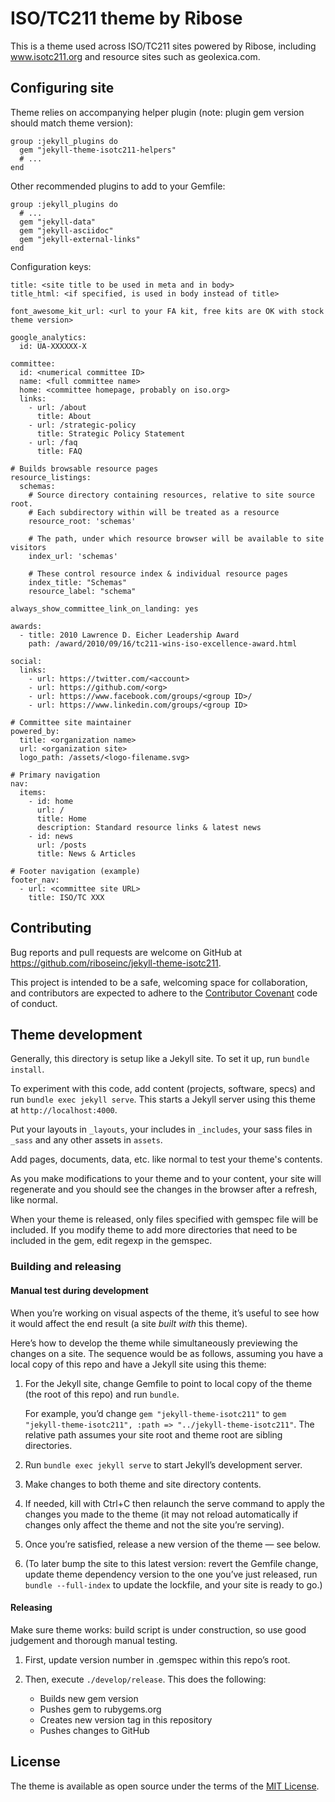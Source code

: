 # ISO/TC211 theme by Ribose

This is a theme used across ISO/TC211 sites powered by Ribose,
including www.isotc211.org and resource sites such as geolexica.com.


## Configuring site

Theme relies on accompanying helper plugin
(note: plugin gem version should match theme version):

```
group :jekyll_plugins do
  gem "jekyll-theme-isotc211-helpers"
  # ...
end
```

Other recommended plugins to add to your Gemfile:

```
group :jekyll_plugins do
  # ...
  gem "jekyll-data"
  gem "jekyll-asciidoc"
  gem "jekyll-external-links"
end
```

Configuration keys:

```
title: <site title to be used in meta and in body>
title_html: <if specified, is used in body instead of title>

font_awesome_kit_url: <url to your FA kit, free kits are OK with stock theme version>

google_analytics:
  id: UA-XXXXXX-X

committee:
  id: <numerical committee ID>
  name: <full committee name>
  home: <committee homepage, probably on iso.org>
  links:
    - url: /about
      title: About
    - url: /strategic-policy
      title: Strategic Policy Statement
    - url: /faq
      title: FAQ

# Builds browsable resource pages
resource_listings:
  schemas:
    # Source directory containing resources, relative to site source root.
    # Each subdirectory within will be treated as a resource
    resource_root: 'schemas'

    # The path, under which resource browser will be available to site visitors
    index_url: 'schemas'

    # These control resource index & individual resource pages
    index_title: "Schemas"
    resource_label: "schema"

always_show_committee_link_on_landing: yes

awards:
  - title: 2010 Lawrence D. Eicher Leadership Award
    path: /award/2010/09/16/tc211-wins-iso-excellence-award.html

social:
  links:
    - url: https://twitter.com/<account>
    - url: https://github.com/<org>
    - url: https://www.facebook.com/groups/<group ID>/
    - url: https://www.linkedin.com/groups/<group ID>

# Committee site maintainer
powered_by:
  title: <organization name>
  url: <organization site>
  logo_path: /assets/<logo-filename.svg>

# Primary navigation
nav:
  items:
    - id: home
      url: /
      title: Home
      description: Standard resource links & latest news
    - id: news
      url: /posts
      title: News & Articles

# Footer navigation (example)
footer_nav:
  - url: <committee site URL>
    title: ISO/TC XXX
```


## Contributing

Bug reports and pull requests are welcome on GitHub
at https://github.com/riboseinc/jekyll-theme-isotc211.

This project is intended to be a safe, welcoming space for collaboration,
and contributors are expected to adhere
to the [Contributor Covenant](http://contributor-covenant.org) code of conduct.


## Theme development

Generally, this directory is setup like a Jekyll site. To set it up,
run `bundle install`.

To experiment with this code, add content (projects, software, specs)
and run `bundle exec jekyll serve`. This starts a Jekyll server
using this theme at `http://localhost:4000`. 

Put your layouts in `_layouts`, your includes in `_includes`,
your sass files in `_sass` and any other assets in `assets`.

Add pages, documents, data, etc. like normal to test your theme's contents.

As you make modifications to your theme and to your content, your site will
regenerate and you should see the changes in the browser after a refresh,
like normal.

When your theme is released, only files specified with gemspec file
will be included. If you modify theme to add more directories that
need to be included in the gem, edit regexp in the gemspec.

### Building and releasing

#### Manual test during development

When you’re working on visual aspects of the theme, it’s useful
to see how it would affect the end result (a site *built with* this theme).

Here’s how to develop the theme while simultaneously previewing the changes
on a site. The sequence would be as follows, assuming you have a local copy
of this repo and have a Jekyll site using this theme:

1. For the Jekyll site, change Gemfile to point to local copy
   of the theme (the root of this repo) and run `bundle`.

   For example, you’d change `gem "jekyll-theme-isotc211"`
   to `gem "jekyll-theme-isotc211", :path => "../jekyll-theme-isotc211"`.
   The relative path assumes your site root and theme root are sibling directories.

2. Run `bundle exec jekyll serve` to start Jekyll’s development server.

3. Make changes to both theme and site directory contents.

4. If needed, kill with Ctrl+C then relaunch the serve command
   to apply the changes you made to the theme
   (it may not reload automatically if changes only affect the theme and not the site
   you’re serving).

4. Once you’re satisfied, release a new version of the theme — see below.

5. (To later bump the site to this latest version: revert the Gemfile change,
   update theme dependency version to the one you’ve just released,
   run `bundle --full-index` to update the lockfile,
   and your site is ready to go.)

#### Releasing

Make sure theme works: build script is under construction,
so use good judgement and thorough manual testing.

1. First, update version number in .gemspec within this repo’s root.

2. Then, execute `./develop/release`. This does the following:

   * Builds new gem version
   * Pushes gem to rubygems.org
   * Creates new version tag in this repository
   * Pushes changes to GitHub


## License

The theme is available as open source under the terms of the [MIT License](https://opensource.org/licenses/MIT).
